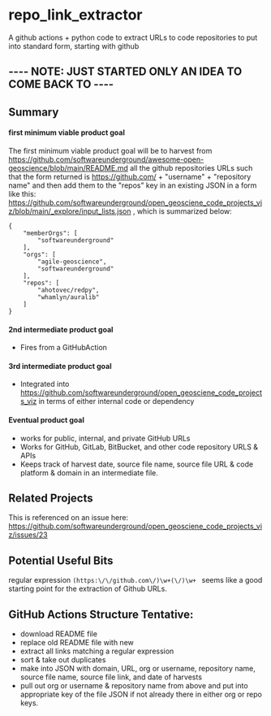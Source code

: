 # repo_link_extractor
A github actions + python code to extract URLs to code repositories to put into standard form, starting with github

## ---- NOTE: JUST STARTED ONLY AN IDEA TO COME BACK TO ----

## Summary

#### first minimum viable product goal
The first minimum viable product goal will be to harvest from https://github.com/softwareunderground/awesome-open-geoscience/blob/main/README.md all the github repositories URLs such that the form returned is https://github.com/ + "username" + "repository name" and then add them to the "repos" key in an existing JSON in a form like this: https://github.com/softwareunderground/open_geosciene_code_projects_viz/blob/main/_explore/input_lists.json , which is summarized below:
```
{
    "memberOrgs": [
        "softwareunderground"
    ],
    "orgs": [
        "agile-geoscience",
        "softwareunderground"
    ],
    "repos": [
        "ahotovec/redpy",
        "whamlyn/auralib"
    ]
}
```

#### 2nd intermediate product goal
- Fires from a GitHubAction


#### 3rd intermediate product goal
- Integrated into https://github.com/softwareunderground/open_geosciene_code_projects_viz in terms of either internal code or dependency


#### Eventual product goal
- works for public, internal, and private GitHub URLs
- Works for GitHub, GitLab, BitBucket, and other code repository URLS & APIs
- Keeps track of harvest date, source file name, source file URL & code platform & domain in an intermediate file.

## Related Projects
This is referenced on an issue here: https://github.com/softwareunderground/open_geosciene_code_projects_viz/issues/23

## Potential Useful Bits
regular expression `(https:\/\/github.com\/)\w+(\/)\w+ ` seems like a good starting point for the extraction of Github URLs.


## GitHub Actions Structure Tentative:
- download README file
- replace old README file with new
- extract all links matching a regular expression
- sort & take out duplicates
- make into JSON with domain, URL, org or username, repository name, source file name, source file link, and date of harvests
- pull out org or username & repository name from above and put into appropriate key of the file JSON if not already there in either org or repo keys.
